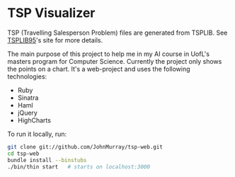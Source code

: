 # TSP Visualizer

TSP (Travelling Salesperson Problem) files are generated from
TSPLIB. See [TSPLIB95][1]'s site for more details.

The main purpose of this project to help me in my AI course in
UofL's masters program for Computer Science. Currently the project
only shows the points on a chart. It's a web-project and uses the
following technologies:

- Ruby
- Sinatra
- Haml
- jQuery
- HighCharts


To run it locally, run:

```bash
git clone git://github.com/JohnMurray/tsp-web.git
cd tsp-web
bundle install --binstubs
./bin/thin start   # starts on localhost:3000
```


  [1]: http://comopt.ifi.uni-heidelberg.de/software/TSPLIB95/
